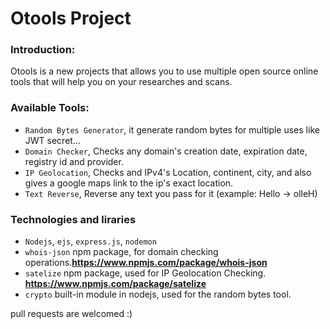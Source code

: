 <h1>Otools Project</h1>

<h3>Introduction:</h3>

Otools is a new projects that allows you to use multiple open source online tools that will help you on your researches and scans.


<h3>Available Tools:</h3>

* `Random Bytes Generator`, it generate random bytes for multiple uses like JWT secret...
* `Domain Checker`, Checks any domain's creation date, expiration date, registry id and provider.
* `IP Geolocation`, Checks and IPv4's Location, continent, city, and also gives a google maps link to the ip's exact location.
* `Text Reverse`, Reverse any text you pass for it (example: Hello -> olleH)


<h3>Technologies and liraries</h3>

* `Nodejs`, `ejs`, `express.js`, `nodemon`
* `whois-json` npm package, for domain checking operations.**https://www.npmjs.com/package/whois-json** 
* `satelize` npm package, used for IP Geolocation Checking. **https://www.npmjs.com/package/satelize**
* `crypto` built-in module in nodejs, used for the random bytes tool.

pull requests are welcomed :)
